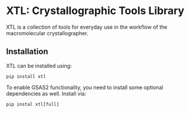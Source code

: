 # XTL: Crystallographic Tools Library

XTL is a collection of tools for everyday use in the workflow of the 
macromolecular crystallographer. 

## Installation
XTL can be installed using:
```commandline
pip install xtl
```

To enable GSAS2 functionality, you need to install some optional 
dependencies as well. Install via:
```commandline
pip instal xtl[full]
```

